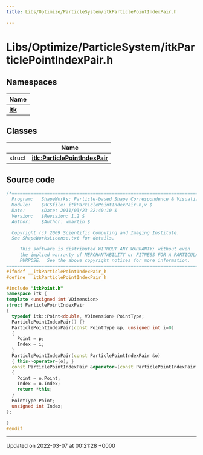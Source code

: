 ```yaml
---
title: Libs/Optimize/ParticleSystem/itkParticlePointIndexPair.h

---
```


# Libs/Optimize/ParticleSystem/itkParticlePointIndexPair.h



## Namespaces

| Name           |
| -------------- |
| **[itk](../Namespaces/namespaceitk.md)**  |

## Classes

|                | Name           |
| -------------- | -------------- |
| struct | **[itk::ParticlePointIndexPair](../Classes/structitk_1_1ParticlePointIndexPair.md)**  |




## Source code

```cpp
/*=========================================================================
  Program:   ShapeWorks: Particle-based Shape Correspondence & Visualization
  Module:    $RCSfile: itkParticlePointIndexPair.h,v $
  Date:      $Date: 2011/03/23 22:40:10 $
  Version:   $Revision: 1.2 $
  Author:    $Author: wmartin $

  Copyright (c) 2009 Scientific Computing and Imaging Institute.
  See ShapeWorksLicense.txt for details.

     This software is distributed WITHOUT ANY WARRANTY; without even 
     the implied warranty of MERCHANTABILITY or FITNESS FOR A PARTICULAR 
     PURPOSE.  See the above copyright notices for more information.
=========================================================================*/
#ifndef __itkParticlePointIndexPair_h
#define __itkParticlePointIndexPair_h

#include "itkPoint.h"
namespace itk {
template <unsigned int VDimension>
struct ParticlePointIndexPair
{
  typedef itk::Point<double, VDimension> PointType;
  ParticlePointIndexPair() {}
  ParticlePointIndexPair(const PointType &p, unsigned int i=0)
  {
    Point = p;
    Index = i;
  }
  ParticlePointIndexPair(const ParticlePointIndexPair &o)
  { this->operator=(o); }
  const ParticlePointIndexPair &operator=(const ParticlePointIndexPair &o)
  {
    Point = o.Point;
    Index = o.Index;
    return *this;
  }
  PointType Point;
  unsigned int Index;
};

}
#endif
```


-------------------------------

Updated on 2022-03-07 at 00:21:28 +0000
